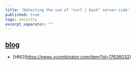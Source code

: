 ```yaml
---
title: 'Detecting the use of "curl | bash" server-side'
published: true
tags: security
excerpt_separator: ""
---
```

## [blog](https://www.idontplaydarts.com/2016/04/detecting-curl-pipe-bash-server-side/)
- [HN]](https://news.ycombinator.com/item?id=17636032)
